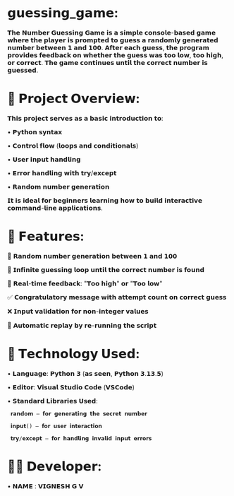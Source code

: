 # 𝗴𝘂𝗲𝘀𝘀𝗶𝗻𝗴_𝗴𝗮𝗺𝗲:

𝗧𝗵𝗲 𝗡𝘂𝗺𝗯𝗲𝗿 𝗚𝘂𝗲𝘀𝘀𝗶𝗻𝗴 𝗚𝗮𝗺𝗲 𝗶𝘀 𝗮 𝘀𝗶𝗺𝗽𝗹𝗲 𝗰𝗼𝗻𝘀𝗼𝗹𝗲-𝗯𝗮𝘀𝗲𝗱 𝗴𝗮𝗺𝗲 𝘄𝗵𝗲𝗿𝗲 𝘁𝗵𝗲 𝗽𝗹𝗮𝘆𝗲𝗿 𝗶𝘀 𝗽𝗿𝗼𝗺𝗽𝘁𝗲𝗱 𝘁𝗼 𝗴𝘂𝗲𝘀𝘀 𝗮 𝗿𝗮𝗻𝗱𝗼𝗺𝗹𝘆 𝗴𝗲𝗻𝗲𝗿𝗮𝘁𝗲𝗱 𝗻𝘂𝗺𝗯𝗲𝗿 𝗯𝗲𝘁𝘄𝗲𝗲𝗻 𝟭 𝗮𝗻𝗱 𝟭𝟬𝟬. 𝗔𝗳𝘁𝗲𝗿 𝗲𝗮𝗰𝗵 𝗴𝘂𝗲𝘀𝘀, 𝘁𝗵𝗲 𝗽𝗿𝗼𝗴𝗿𝗮𝗺 𝗽𝗿𝗼𝘃𝗶𝗱𝗲𝘀 𝗳𝗲𝗲𝗱𝗯𝗮𝗰𝗸 𝗼𝗻 𝘄𝗵𝗲𝘁𝗵𝗲𝗿 𝘁𝗵𝗲 𝗴𝘂𝗲𝘀𝘀 𝘄𝗮𝘀 𝘁𝗼𝗼 𝗹𝗼𝘄, 𝘁𝗼𝗼 𝗵𝗶𝗴𝗵, 𝗼𝗿 𝗰𝗼𝗿𝗿𝗲𝗰𝘁. 𝗧𝗵𝗲 𝗴𝗮𝗺𝗲 𝗰𝗼𝗻𝘁𝗶𝗻𝘂𝗲𝘀 𝘂𝗻𝘁𝗶𝗹 𝘁𝗵𝗲 𝗰𝗼𝗿𝗿𝗲𝗰𝘁 𝗻𝘂𝗺𝗯𝗲𝗿 𝗶𝘀 𝗴𝘂𝗲𝘀𝘀𝗲𝗱.



# 📘 𝗣𝗿𝗼𝗷𝗲𝗰𝘁 𝗢𝘃𝗲𝗿𝘃𝗶𝗲𝘄:

𝗧𝗵𝗶𝘀 𝗽𝗿𝗼𝗷𝗲𝗰𝘁 𝘀𝗲𝗿𝘃𝗲𝘀 𝗮𝘀 𝗮 𝗯𝗮𝘀𝗶𝗰 𝗶𝗻𝘁𝗿𝗼𝗱𝘂𝗰𝘁𝗶𝗼𝗻 𝘁𝗼:

• 𝗣𝘆𝘁𝗵𝗼𝗻 𝘀𝘆𝗻𝘁𝗮𝘅

• 𝗖𝗼𝗻𝘁𝗿𝗼𝗹 𝗳𝗹𝗼𝘄 (𝗹𝗼𝗼𝗽𝘀 𝗮𝗻𝗱 𝗰𝗼𝗻𝗱𝗶𝘁𝗶𝗼𝗻𝗮𝗹𝘀)

• 𝗨𝘀𝗲𝗿 𝗶𝗻𝗽𝘂𝘁 𝗵𝗮𝗻𝗱𝗹𝗶𝗻𝗴

• 𝗘𝗿𝗿𝗼𝗿 𝗵𝗮𝗻𝗱𝗹𝗶𝗻𝗴 𝘄𝗶𝘁𝗵 𝘁𝗿𝘆/𝗲𝘅𝗰𝗲𝗽𝘁

• 𝗥𝗮𝗻𝗱𝗼𝗺 𝗻𝘂𝗺𝗯𝗲𝗿 𝗴𝗲𝗻𝗲𝗿𝗮𝘁𝗶𝗼𝗻

𝗜𝘁 𝗶𝘀 𝗶𝗱𝗲𝗮𝗹 𝗳𝗼𝗿 𝗯𝗲𝗴𝗶𝗻𝗻𝗲𝗿𝘀 𝗹𝗲𝗮𝗿𝗻𝗶𝗻𝗴 𝗵𝗼𝘄 𝘁𝗼 𝗯𝘂𝗶𝗹𝗱 𝗶𝗻𝘁𝗲𝗿𝗮𝗰𝘁𝗶𝘃𝗲 𝗰𝗼𝗺𝗺𝗮𝗻𝗱-𝗹𝗶𝗻𝗲 𝗮𝗽𝗽𝗹𝗶𝗰𝗮𝘁𝗶𝗼𝗻𝘀.



# 🌟 𝗙𝗲𝗮𝘁𝘂𝗿𝗲𝘀:

🎯 𝗥𝗮𝗻𝗱𝗼𝗺 𝗻𝘂𝗺𝗯𝗲𝗿 𝗴𝗲𝗻𝗲𝗿𝗮𝘁𝗶𝗼𝗻 𝗯𝗲𝘁𝘄𝗲𝗲𝗻 𝟭 𝗮𝗻𝗱 𝟭𝟬𝟬

🧠 𝗜𝗻𝗳𝗶𝗻𝗶𝘁𝗲 𝗴𝘂𝗲𝘀𝘀𝗶𝗻𝗴 𝗹𝗼𝗼𝗽 𝘂𝗻𝘁𝗶𝗹 𝘁𝗵𝗲 𝗰𝗼𝗿𝗿𝗲𝗰𝘁 𝗻𝘂𝗺𝗯𝗲𝗿 𝗶𝘀 𝗳𝗼𝘂𝗻𝗱

🔄 𝗥𝗲𝗮𝗹-𝘁𝗶𝗺𝗲 𝗳𝗲𝗲𝗱𝗯𝗮𝗰𝗸: "𝗧𝗼𝗼 𝗵𝗶𝗴𝗵" 𝗼𝗿 "𝗧𝗼𝗼 𝗹𝗼𝘄"

✅ 𝗖𝗼𝗻𝗴𝗿𝗮𝘁𝘂𝗹𝗮𝘁𝗼𝗿𝘆 𝗺𝗲𝘀𝘀𝗮𝗴𝗲 𝘄𝗶𝘁𝗵 𝗮𝘁𝘁𝗲𝗺𝗽𝘁 𝗰𝗼𝘂𝗻𝘁 𝗼𝗻 𝗰𝗼𝗿𝗿𝗲𝗰𝘁 𝗴𝘂𝗲𝘀𝘀

❌ 𝗜𝗻𝗽𝘂𝘁 𝘃𝗮𝗹𝗶𝗱𝗮𝘁𝗶𝗼𝗻 𝗳𝗼𝗿 𝗻𝗼𝗻-𝗶𝗻𝘁𝗲𝗴𝗲𝗿 𝘃𝗮𝗹𝘂𝗲𝘀

🔁 𝗔𝘂𝘁𝗼𝗺𝗮𝘁𝗶𝗰 𝗿𝗲𝗽𝗹𝗮𝘆 𝗯𝘆 𝗿𝗲-𝗿𝘂𝗻𝗻𝗶𝗻𝗴 𝘁𝗵𝗲 𝘀𝗰𝗿𝗶𝗽𝘁



# 🧪 𝗧𝗲𝗰𝗵𝗻𝗼𝗹𝗼𝗴𝘆 𝗨𝘀𝗲𝗱:

• 𝗟𝗮𝗻𝗴𝘂𝗮𝗴𝗲: 𝗣𝘆𝘁𝗵𝗼𝗻 𝟯 (𝗮𝘀 𝘀𝗲𝗲𝗻, 𝗣𝘆𝘁𝗵𝗼𝗻 𝟯.𝟭𝟯.𝟱)

• 𝗘𝗱𝗶𝘁𝗼𝗿: 𝗩𝗶𝘀𝘂𝗮𝗹 𝗦𝘁𝘂𝗱𝗶𝗼 𝗖𝗼𝗱𝗲 (𝗩𝗦𝗖𝗼𝗱𝗲)

• 𝗦𝘁𝗮𝗻𝗱𝗮𝗿𝗱 𝗟𝗶𝗯𝗿𝗮𝗿𝗶𝗲𝘀 𝗨𝘀𝗲𝗱:

     𝗿𝗮𝗻𝗱𝗼𝗺 – 𝗳𝗼𝗿 𝗴𝗲𝗻𝗲𝗿𝗮𝘁𝗶𝗻𝗴 𝘁𝗵𝗲 𝘀𝗲𝗰𝗿𝗲𝘁 𝗻𝘂𝗺𝗯𝗲𝗿

     𝗶𝗻𝗽𝘂𝘁() – 𝗳𝗼𝗿 𝘂𝘀𝗲𝗿 𝗶𝗻𝘁𝗲𝗿𝗮𝗰𝘁𝗶𝗼𝗻

     𝘁𝗿𝘆/𝗲𝘅𝗰𝗲𝗽𝘁 – 𝗳𝗼𝗿 𝗵𝗮𝗻𝗱𝗹𝗶𝗻𝗴 𝗶𝗻𝘃𝗮𝗹𝗶𝗱 𝗶𝗻𝗽𝘂𝘁 𝗲𝗿𝗿𝗼𝗿𝘀



# 👨‍💻 𝗗𝗲𝘃𝗲𝗹𝗼𝗽𝗲𝗿:

• 𝗡𝗔𝗠𝗘 : 𝗩𝗜𝗚𝗡𝗘𝗦𝗛 𝗚 𝗩
